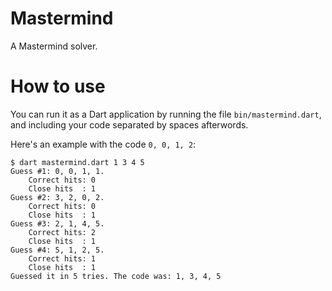 Mastermind
==========

A Mastermind solver.

# How to use

You can run it as a Dart application by running the file `bin/mastermind.dart`, and including your code separated by spaces afterwords.

Here's an example with the code `0, 0, 1, 2`:

```
$ dart mastermind.dart 1 3 4 5
Guess #1: 0, 0, 1, 1.
	Correct hits: 0
	Close hits  : 1
Guess #2: 3, 2, 0, 2.
	Correct hits: 0
	Close hits  : 1
Guess #3: 2, 1, 4, 5.
	Correct hits: 2
	Close hits  : 1
Guess #4: 5, 1, 2, 5.
	Correct hits: 1
	Close hits  : 1
Guessed it in 5 tries. The code was: 1, 3, 4, 5
```